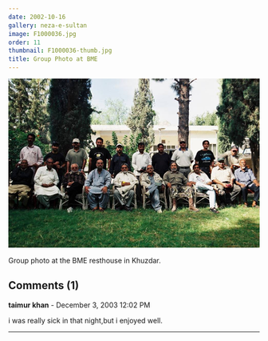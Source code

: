 ```yaml
---
date: 2002-10-16
gallery: neza-e-sultan
image: F1000036.jpg
order: 11
thumbnail: F1000036-thumb.jpg
title: Group Photo at BME
---
```


![Group Photo at BME](./F1000036.jpg)

Group photo at the BME resthouse in Khuzdar.

<div id="comments">

## Comments (1)

**taimur khan** - December  3, 2003 12:02 PM

i was really sick in that night,but i enjoyed well.

---

</div>